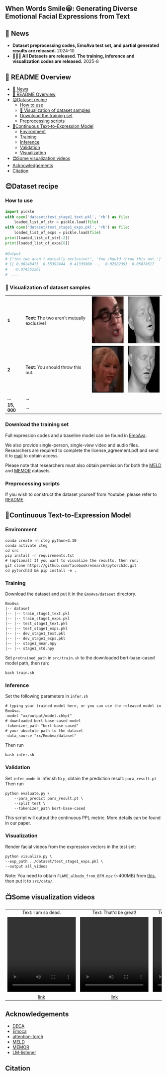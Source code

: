 ## When Words Smile😀: Generating Diverse Emotional Facial Expressions from Text

## 📰 News
- **Dataset preprocessing codes, EmoAva test set, and partial generated results are released.** 2024-10 
- **🎉🎉🎉 All Datasets are released. The training, inference and visualization codes are released.** 2025-8





## 📂 README Overview



- [📰 News](#-news)
- [📂 README Overview](#-readme-overview)
- [😊Dataset recipe](#dataset-recipe)
  - [How to use](#how-to-use)
  - [👀 Visualization of dataset samples](#-visualization-of-dataset-samples)
  - [Download the training set](#download-the-training-set)
  - [Preprocessing scripts](#preprocessing-scripts)
- [🧐Continuous Text-to-Expression Model](#continuous-text-to-expression-model)
  - [Environment](#environment)
  - [Training](#training)
  - [Inference](#inference)
  - [Validation](#validation)
  - [Visualization](#visualization)
- [📺Some visualization videos](#some-visualization-videos)
- [Acknowledgements](#acknowledgements)
- [Citation](#citation)




## 😊Dataset recipe

### How to use
```python
import pickle
with open('dataset/test_stage1_text.pkl', 'rb') as file:
    loaded_list_of_str = pickle.load(file)
with open('dataset/test_stage1_exps.pkl', 'rb') as file:
    loaded_list_of_exps = pickle.load(file)
print(loaded_list_of_str[:2])
print(loaded_list_of_exps[0])

#Output
# ["the two aren't mutually exclusive!", 'You should throw this out.']
# [[ 0.00248473  0.55392444  0.41335008 ...  0.02582393  0.05078617
#   -0.07435226]
#  ...
```

### 👀 Visualization of dataset samples


<table>
    <tr>
        <td><strong>1</strong></td>
        <td colspan="2"><strong>Text</strong>: The two aren't mutually exclusive!</td>
        <td><img src="https://github.com/WalkerMitty/EmoAva/blob/main/resource/S03E07_rgb2.gif" width="150" height="150" alt="video"></td>
        <td><img src="https://github.com/WalkerMitty/EmoAva/blob/main/resource/S03E07_geometry2.gif" width="150" height="150" alt="video"></td>
    </tr>
    <tr>
        <td><strong>2</strong></td>
        <td colspan="2"><strong>Text</strong>: You should throw this out.</td>
        <td><img src="https://github.com/WalkerMitty/EmoAva/blob/main/resource/dia170_rgb2.gif" width="150" height="150" alt="video"></td>
        <td><img src="https://github.com/WalkerMitty/EmoAva/blob/main/resource/dia170_geometry2.gif" width="150" height="150" alt="video"></td>
    </tr>
    <tr>
         <td><strong>... </strong></td>
        <td colspan="5"><strong>... </strong></td>
    </tr>
        <tr>
         <td><strong>15, 000</strong></td>
        <td colspan="5"><strong>... </strong></td>
    </tr>
</table>


### Download the training set

Full expression codes and a baseline model can be found in [EmoAva](https://drive.google.com/drive/folders/1YqNRyk4QliBTpaz8hQl_4_HgQgB6zssK).

We also provide single-person, single-view video and audio files. Researchers are required to complete the license_agreement.pdf and send it to [mail](182haidong@gmail.com) to obtain access.

Please note that researchers must also obtain permission for both the [MELD](https://github.com/declare-lab/MELD) and [MEMOR](https://dl.acm.org/doi/10.1145/3394171.3413909) datasets.

### Preprocessing scripts
If you wish to construct the dataset yourself from Youtube, please refer to [README](./dataset/README.md).


## 🧐Continuous Text-to-Expression Model

### Environment
```shell
conda create -n cteg python=3.10
conda activate cteg
cd src
pip install -r requirements.txt
# (optional) If you want to visualize the results, then run:
git clone https://github.com/facebookresearch/pytorch3d.git
cd pytorch3d && pip install -e .
```

### Training

Download the dataset and put it in the `EmoAva/dataset` directory.


```
EmoAva
|-- dataset
|-- |-- train_stage1_text.pkl
|-- |-- train_stage1_exps.pkl
|-- |-- test_stage1_text.pkl
|-- |-- test_stage1_exps.pkl
|-- |-- dev_stage1_text.pkl
|-- |-- dev_stage1_exps.pkl
|-- |-- stage1_mean.npy
|-- |-- stage1_std.npy
```
Set `pretrained_path` in `src/train.sh` to the downloaded bert-base-cased model path, then run:
```shell
bash train.sh
```

### Inference

Set the following parameters in `infer.sh`
```shell
# typing your trained model here, or you can use the released model in EmoAva.
-model "xx/output/model.chkpt"
# downloaded bert-base-cased model
-tokenizer_path "bert-base-cased"
# your absolute path to the dataset
-data_source "xx/EmoAva/dataset"
```
Then run
```shell
bash infer.sh
```

### Validation

Set `infer_mode` in infer.sh to `p`, obtain the prediction result: `para_result.pt`
Then run

```shell
python evaluate.py \
	--para_predict para_result.pt \
	--split test \
	--tokenizer_path bert-base-cased
```
This script will output the continuous PPL metric. More details can be found in our paper.

### Visualization

Render facial videos from the expression vectors in the test set:

```shell
python visualize.py \
--exp_path ../dataset/test_stage1_exps.pkl \
--output all_videos
```
Note: You need to obtain `FLAME_albedo_from_BFM.npz` (~400MB) from [this](https://github.com/TimoBolkart/BFM_to_FLAME), then put it to `src/data/`.







## 📺Some visualization videos
<div style="text-align: center;">
  <table style="margin: 0 auto; border-collapse: collapse;">
    <tr>
      <td>Text: I am so dead.</td>
      <td>Text: That'd be great!</td>
      <td>Text: What a beautiful story.</td>
      <td>Text: What the hell?</td>
    </tr>
    <tr>
      <td>
        <video src="https://github.com/user-attachments/assets/d625c273-5c3e-4b8b-8670-52bc08932988" style="width:220px; height:240px;"></video>
      </td>
      <td>
        <video src="https://github.com/user-attachments/assets/2c7260c1-86dd-4087-8452-6208ab1ad7cc" style="width:220px; height:240px;"></video>
      </td>
      <td>
        <video src="https://github.com/user-attachments/assets/5166c81b-9945-47cd-aecb-f46068dd79df" style="width:220px; height:240px;"></video>
      </td>
      <td>
        <video src="https://github.com/user-attachments/assets/226c4d88-ca1c-4bb1-9bfe-9c03c71dd370" style="width:220px; height:240px;"></video>
      </td>
    </tr>
    <tr>
      <td><a href="https://github.com/user-attachments/assets/d625c273-5c3e-4b8b-8670-52bc08932988" target="_blank">link</a></td>
      <td><a href="https://github.com/user-attachments/assets/2c7260c1-86dd-4087-8452-6208ab1ad7cc" target="_blank">link</a></td>
      <td><a href="https://github.com/user-attachments/assets/5166c81b-9945-47cd-aecb-f46068dd79df" target="_blank">link</a></td>
      <td><a href="https://github.com/user-attachments/assets/226c4d88-ca1c-4bb1-9bfe-9c03c71dd370" target="_blank">link</a></td>
    </tr>
  </table>
</div>



## Acknowledgements

- [DECA](https://github.com/yfeng95/DECA)
- [Emoca](https://github.com/radekd91/emoca)
- [attention-torch](https://github.com/jadore801120/attention-is-all-you-need-pytorch)
- [MELD](https://github.com/declare-lab/MELD)
- [MEMOR](https://dl.acm.org/doi/10.1145/3394171.3413909)
- [LM-listener](https://github.com/sanjayss34/lm-listener)


## Citation

